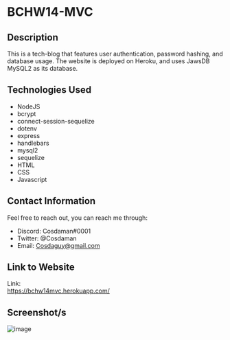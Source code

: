 # BCHW14-MVC  

## Description  

This is a tech-blog that features user authentication, password hashing, and database usage. The website is deployed on Heroku, and uses JawsDB MySQL2 as its database.

## Technologies Used  
- NodeJS
- bcrypt
- connect-session-sequelize
- dotenv
- express
- handlebars
- mysql2
- sequelize
- HTML
- CSS
- Javascript


## Contact Information  

Feel free to reach out, you can reach me through:  
- Discord: Cosdaman#0001  
- Twitter: @Cosdaman  
- Email: Cosdaguy@gmail.com  

## Link to Website  
Link:  
https://bchw14mvc.herokuapp.com/

## Screenshot/s  
![image](https://user-images.githubusercontent.com/3162991/147687054-56968d86-3f6b-419c-8137-e2b52ca1a358.png)
